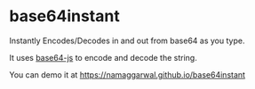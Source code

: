 # base64instant
Instantly Encodes/Decodes in and out from base64 as you type.

It uses [base64-js](https://github.com/dankogai/js-base64) to encode and decode the string.

You can demo it at https://namaggarwal.github.io/base64instant
